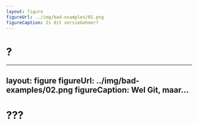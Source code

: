 ```yaml
---
layout: figure
figureUrl: ../img/bad-examples/01.png
figureCaption: Is dit versiebeheer?
---
```


# ?

---
layout: figure
figureUrl: ../img/bad-examples/02.png
figureCaption: Wel Git, maar...
---

# ???
